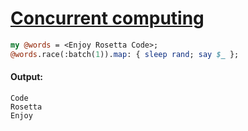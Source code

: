 [1]: https://rosettacode.org/wiki/Concurrent_computing

# [Concurrent computing][1]



```perl
my @words = <Enjoy Rosetta Code>;
@words.race(:batch(1)).map: { sleep rand; say $_ };
```

#### Output:
```
Code
Rosetta
Enjoy
```

